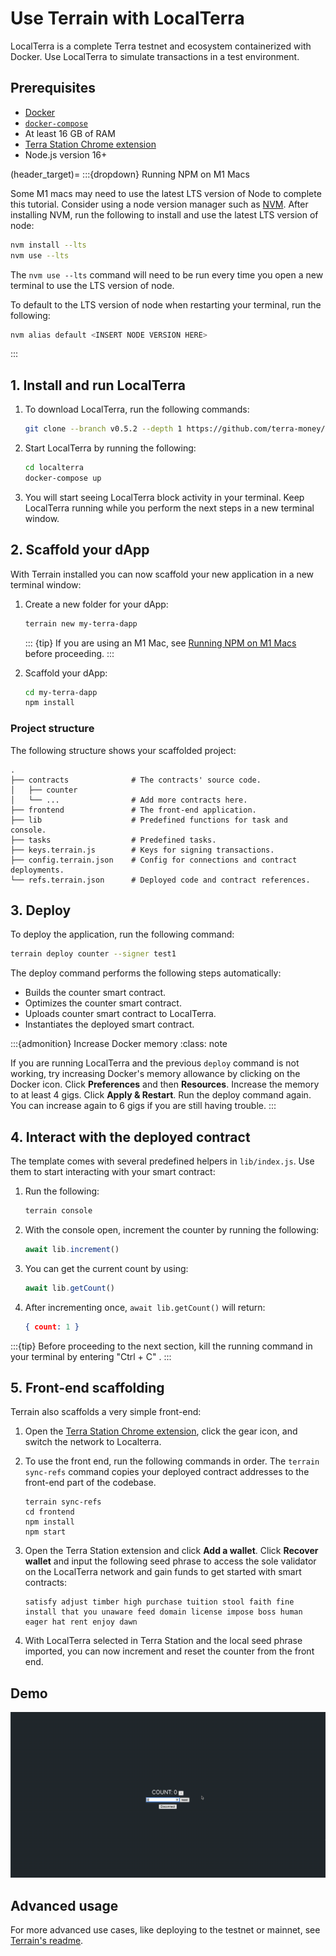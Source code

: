 # Use Terrain with LocalTerra

LocalTerra is a complete Terra testnet and ecosystem containerized with Docker. Use LocalTerra to simulate transactions in a test environment.

## Prerequisites

- [Docker](https://www.docker.com/)
- [`docker-compose`](https://github.com/docker/compose)
- At least 16 GB of RAM
- [Terra Station Chrome extension](../../../learn/terra-station/download/terra-station-extension.md)
- Node.js version 16+


(header_target)=
:::{dropdown} Running NPM on M1 Macs

Some M1 macs may need to use the latest LTS version of Node to complete this tutorial. Consider using a node version manager such as [NVM](https://github.com/nvm-sh/nvm/blob/master/README.md). 
After installing NVM, run the following to install and use the latest LTS version of node:

```sh
nvm install --lts
nvm use --lts
```

The `nvm use --lts` command will need to be run every time you open a new terminal to use the LTS version of node. 

To default to the LTS version of node when restarting your terminal, run the following:

```sh
nvm alias default <INSERT NODE VERSION HERE>
```
:::

## 1. Install and run LocalTerra

1. To download LocalTerra, run the following commands:

   ```sh
   git clone --branch v0.5.2 --depth 1 https://github.com/terra-money/localterra
   ```
2. Start LocalTerra by running the following:

   ```sh
   cd localterra
   docker-compose up
   ```

3. You will start seeing LocalTerra block activity in your terminal. Keep LocalTerra running while you perform the next steps in a new terminal window.


## 2. Scaffold your dApp

With Terrain installed you can now scaffold your new application in a new terminal window:

1. Create a new folder for your dApp:

   ```sh
   terrain new my-terra-dapp
   ```
   ::: {tip}
   If you are using an M1 Mac, see [Running NPM on M1 Macs](header_target) before proceeding.
   :::

2. Scaffold your dApp:

   ```sh
   cd my-terra-dapp
   npm install
   ```

### Project structure

The following structure shows your scaffolded project:

```
.
├── contracts              # The contracts' source code.
│   ├── counter
│   └── ...                # Add more contracts here.
├── frontend               # The front-end application.
├── lib                    # Predefined functions for task and console.
├── tasks                  # Predefined tasks.
├── keys.terrain.js        # Keys for signing transactions.
├── config.terrain.json    # Config for connections and contract deployments.
└── refs.terrain.json      # Deployed code and contract references.
```

## 3. Deploy

To deploy the application, run the following command:

```sh
terrain deploy counter --signer test1
```

The deploy command performs the following steps automatically:

* Builds the counter smart contract.
* Optimizes the counter smart contract.
* Uploads counter smart contract to LocalTerra.
* Instantiates the deployed smart contract.

:::{admonition} Increase Docker memory
:class: note

If you are running LocalTerra and the previous `deploy` command is not working, try increasing Docker's memory allowance by clicking on the Docker icon. Click **Preferences** and then **Resources**. Increase the memory to at least 4 gigs. Click **Apply & Restart**. Run the deploy command again. You can increase again to 6 gigs if you are still having trouble. 
:::

## 4. Interact with the deployed contract

The template comes with several predefined helpers in `lib/index.js`. Use them to start interacting with your smart contract:

1. Run the following:

   ```sh
   terrain console
   ```

2. With the console open, increment the counter by running the following:

   ```JavaScript
   await lib.increment()
   ```

3. You can get the current count by using:

   ```JavaScript
   await lib.getCount()
   ```

4. After incrementing once, `await lib.getCount()` will return:

   ```json
   { count: 1 }
   ```

:::{tip}
Before proceeding to the next section, kill the running command in your terminal by entering "Ctrl + C" . 
:::

## 5. Front-end scaffolding

Terrain also scaffolds a very simple front-end:

1. Open the [Terra Station Chrome extension](https://chrome.google.com/webstore/detail/terra-station-wallet/aiifbnbfobpmeekipheeijimdpnlpgpp), click the gear icon, and switch the network to Localterra.

2. To use the front end, run the following commands in order. The `terrain sync-refs` command copies your deployed contract addresses to the front-end part of the codebase.

   ```
   terrain sync-refs
   cd frontend
   npm install
   npm start
   ```

3. Open the Terra Station extension and click **Add a wallet**. Click **Recover wallet** and input the following seed phrase to access the sole validator on the LocalTerra network and gain funds to get started with smart contracts:

   ```
   satisfy adjust timber high purchase tuition stool faith fine install that you unaware feed domain license impose boss human eager hat rent enjoy dawn
   ```

4. With LocalTerra selected in Terra Station and the local seed phrase imported, you can now increment and reset the counter from the front end.

## Demo

![](/img/tut_counter.gif)

## Advanced usage

For more advanced use cases, like deploying to the testnet or mainnet, see [Terrain's readme](https://github.com/terra-money/terrain#readme).

